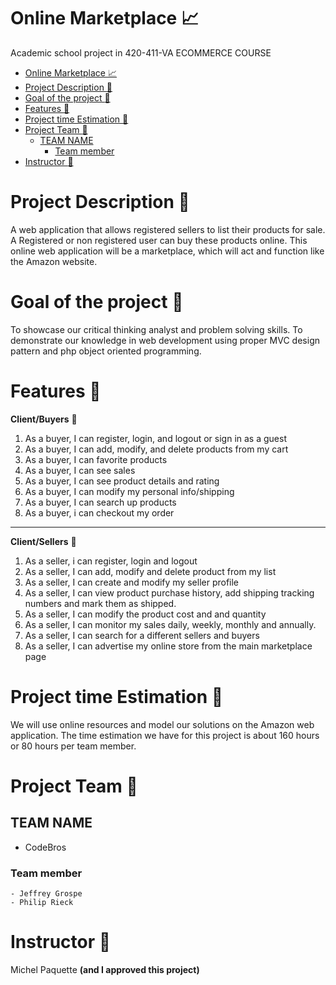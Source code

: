 # Online Marketplace :chart_with_upwards_trend:
Academic school project in 420-411-VA ECOMMERCE COURSE

- [Online Marketplace :chart_with_upwards_trend:](#online-marketplace-chart_with_upwards_trend)
- [Project Description :newspaper:](#project-description-newspaper)
- [Goal of the project :dart:](#goal-of-the-project-dart)
- [Features :memo:](#features-memo)
- [Project time Estimation :calendar:](#project-time-estimation-calendar)
- [Project Team :goat:](#project-team-goat)
  - [TEAM NAME](#team-name)
    - [Team member](#team-member)
- [Instructor :dragon:](#instructor-dragon)

# Project Description :newspaper:

A web application that allows registered sellers to list their products for sale. A Registered or non registered user can buy these products online. This online web application will be a marketplace, which will act and function like the Amazon website. 

# Goal of the project :dart:

To showcase our  critical thinking analyst and problem solving skills.
To demonstrate our knowledge in web development using proper MVC design pattern and php object oriented programming.

# Features :memo:

**Client/Buyers** :bust_in_silhouette:

1. As a buyer, I can register, login, and logout or sign in as a guest
2. As a buyer, I can add, modify, and delete products from my cart
3. As a buyer, I can favorite products
4. As a buyer, I can see sales
5. As a buyer, I can see product details and rating
6. As a buyer, I can modify my personal info/shipping
7. As a buyer, I can search up products
8. As a buyer, i can checkout my order
- - -
**Client/Sellers** :bust_in_silhouette:

1. As a seller, i can register, login and logout
2. As a seller, I can add, modify and delete product from my list
3. As a seller, I can create and modify my seller profile
4. As a seller, I can view product purchase history, add shipping tracking numbers and mark them as shipped.
5. As a seller, I can modify the product cost and and quantity
6. As a seller, I can monitor my sales daily, weekly, monthly and annually.
7. As a seller, I can search for a different sellers and buyers
8. As a seller, I can advertise my online store from the main marketplace page

# Project time Estimation :calendar:

We will use online resources and model our solutions on the Amazon web application. The time estimation we have for this project is about 160 hours or 80 hours per team member.

# Project Team :goat:
## TEAM NAME
- CodeBros
### Team member
    - Jeffrey Grospe
    - Philip Rieck

# Instructor :dragon:
Michel Paquette **(and I approved this project)**
